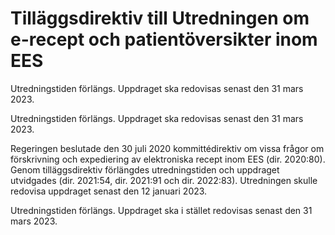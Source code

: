 # Tilläggsdirektiv till Utredningen om e-recept och patientöversikter inom EES

Utredningstiden förlängs. Uppdraget ska redovisas senast den 31 mars 2023.

Utredningstiden förlängs. Uppdraget ska redovisas senast den 31 mars 2023.

Regeringen beslutade den 30 juli 2020 kommittédirektiv om vissa frågor om förskrivning och expediering av elektroniska recept inom EES (dir. 2020:80). Genom tilläggsdirektiv förlängdes utredningstiden och uppdraget utvidgades (dir. 2021:54, dir. 2021:91 och dir. 2022:83). Utredningen skulle redovisa uppdraget senast den 12 januari 2023.

Utredningstiden förlängs. Uppdraget ska i stället redovisas senast den 31 mars 2023.
